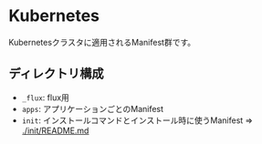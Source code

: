 # Kubernetes

Kubernetesクラスタに適用されるManifest群です。

## ディレクトリ構成

- `_flux`: flux用
- `apps`: アプリケーションごとのManifest
- `init`: インストールコマンドとインストール時に使うManifest ⇒ [./init/README.md](./init/README.md)
